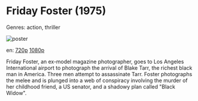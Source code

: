 # Friday Foster (1975)

Genres: action, thriller

![poster](http://image.tmdb.org/t/p/w500/gFf4d4z9M9cHPMvIB9TtacKOUf7.jpg)

en:
  [720p](magnet:?xt=urn:btih:4d14637546cfb2ea38026a706e4d0affeadd0645&dn=Friday+Foster+(1975)&tr=udp%3A%2F%2Ftracker.yify-torrents.com%2Fannounce&tr=udp%3A%2F%2Fopen.demonii.com%3A1337&tr=udp%3A%2F%2Fexodus.desync.com%3A6969&tr=udp%3A%2F%2Ftracker.istole.it%3A80&tr=udp%3A%2F%2Ftracker.publicbt.com%3A80&tr=udp%3A%2F%2Ftracker.openbittorrent.com%3A80&tr=udp%3A%2F%2Ftracker.leechers-paradise.org%3A6969&tr=udp%3A%2F%2F9.rarbg.com%3A2710&tr=udp%3A%2F%2Fp4p.arenabg.ch%3A1337&tr=udp%3A%2F%2Fp4p.arenabg.com%3A1337&tr=udp%3A%2F%2Ftracker.coppersurfer.tk%3A6969)
  [1080p](magnet:?xt=urn:btih:CFA8C219FFB91DB04FD080F7800AB3CCBFF8AEF0&tr=udp://glotorrents.pw:6969/announce&tr=udp://tracker.opentrackr.org:1337/announce&tr=udp://torrent.gresille.org:80/announce&tr=udp://tracker.openbittorrent.com:80&tr=udp://tracker.coppersurfer.tk:6969&tr=udp://tracker.leechers-paradise.org:6969&tr=udp://p4p.arenabg.ch:1337&tr=udp://tracker.internetwarriors.net:1337)
  


Friday Foster, an ex-model magazine photographer, goes to Los Angeles International airport to photograph the arrival of Blake Tarr, the richest black man in America. Three men attempt to assassinate Tarr. Foster photographs the melee and is plunged into a web of conspiracy involving the murder of her childhood friend, a US senator, and a shadowy plan called "Black Widow".